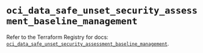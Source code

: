 # `oci_data_safe_unset_security_assessment_baseline_management`

Refer to the Terraform Registry for docs: [`oci_data_safe_unset_security_assessment_baseline_management`](https://registry.terraform.io/providers/oracle/oci/7.19.0/docs/resources/data_safe_unset_security_assessment_baseline_management).
